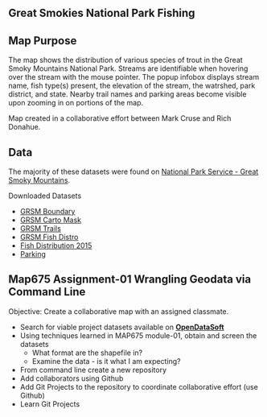 ## Great Smokies National Park Fishing

## Map Purpose
The map shows the distribution of various species of trout in the Great Smoky Mountains National Park. Streams are identifiable when hovering over the stream with the mouse pointer. The popup infobox displays stream name, fish type(s) present, the elevation of the stream, the watrshed, park district, and state. Nearby trail names and parking areas become visible upon zooming in on portions of the map.

Map created in a collaborative effort between Mark Cruse and Rich Donahue.

## Data
The majority of these datasets were found on [National Park Service - Great Smoky Mountains](https://grsm-nps.opendata.arcgis.com/).

Downloaded Datasets
* [GRSM Boundary](https://grsm-nps.opendata.arcgis.com/datasets/grsm-boundary#)
* [GRSM Carto Mask](https://grsm-nps.opendata.arcgis.com/datasets/grsm-carto-mask)
* [GRSM Trails](https://grsm-nps.opendata.arcgis.com/datasets/256852d227c04006901dd211e36a61a7_0)
* [GRSM Fish Distro](https://www.arcgis.com/home/item.html?id=4eb8b99831de4326800f54f30c7c8e79)
* [Fish Distribution 2015](https://grsm-nps.opendata.arcgis.com/datasets/fish-distribution-2015)
*  [Parking](https://grsm-nps.opendata.arcgis.com/datasets/grsm-parking)


## Map675 Assignment-01 Wrangling Geodata via Command Line
Objective:  Create a collaborative map with an assigned classmate.
*   Search for viable project datasets available on [**OpenDataSoft**](https://www.opendatasoft.com/a-comprehensive-list-of-all-open-data-portals-around-the-world/#/united-states)
* Using techniques learned in MAP675 module-01,
obtain and screen the datasets
    * What format are the shapefile in?
    * Examine the data - is it what I am expecting?
* From command line create a new repository
*   Add collaborators using Github
*   Add Git Projects to the repository to coordinate collaborative effort (use Github)
*   Learn Git Projects